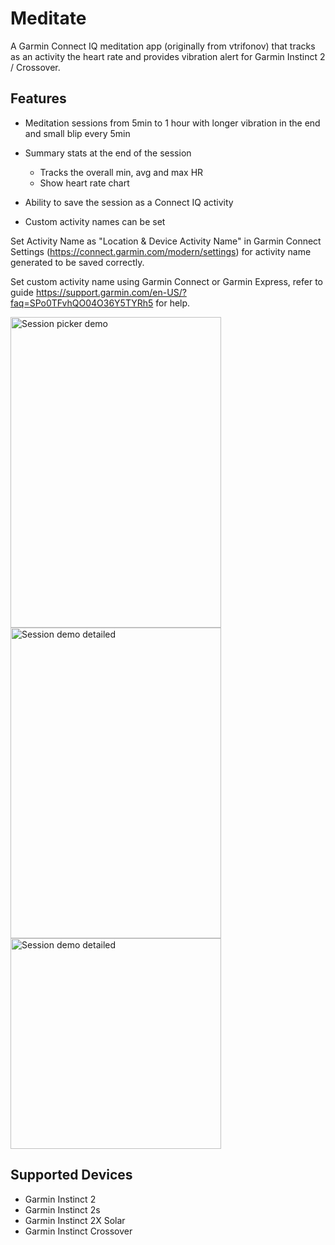 # Meditate

A Garmin Connect IQ meditation app (originally from vtrifonov) that tracks as an activity the heart rate and provides vibration alert for Garmin Instinct 2 / Crossover.

## Features

- Meditation sessions from 5min to 1 hour with longer vibration in the end and small blip every 5min

- Summary stats at the end of the session
    - Tracks the overall min, avg and max HR
    - Show heart rate chart

- Ability to save the session as a Connect IQ activity

- Custom activity names can be set

Set Activity Name as "Location & Device Activity Name" in Garmin Connect Settings (https://connect.garmin.com/modern/settings) for activity name generated to be saved correctly.

Set custom activity name using Garmin Connect or Garmin Express, refer to guide https://support.garmin.com/en-US/?faq=SPo0TFvhQO04O36Y5TYRh5 for help.

<img src="userGuideScreenshots/sessionPickerDemo.gif" alt="Session picker demo" width="337" height="497"/>
<img src="userGuideScreenshots/sessionDetailedDemo.gif" alt="Session demo detailed" width="337" height="497"/>
<img src="userGuideScreenshots/CoverImage5.png" alt="Session demo detailed" width="337" height="337"/>

## Supported Devices
- Garmin Instinct 2
- Garmin Instinct 2s
- Garmin Instinct 2X Solar
- Garmin Instinct Crossover
